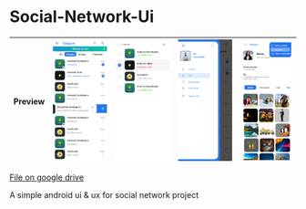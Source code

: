 # Social-Network-Ui

| Preview | ![img](screenshots/1.png)| ![img](screenshots/2.png) |![img](screenshots/3.png) | ![img](screenshots/4.png)
| --- |--- |--- |--- |--- |

[File on google drive](https://drive.google.com/file/d/1Em1gu0MhTOfv8uVEKyoFjHt322C91v8J/view)

A simple android ui &amp; ux for social network project
